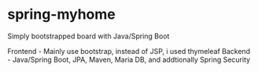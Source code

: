 # spring-myhome

Simply bootstrapped board with Java/Spring Boot

Frontend - Mainly use bootstrap, instead of JSP, i used thymeleaf
Backend - Java/Spring Boot, JPA, Maven, Maria DB, and addtionally Spring Security
